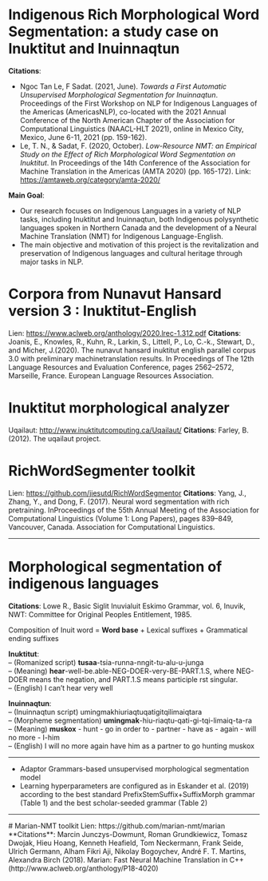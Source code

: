 # Indigenous Rich Morphological Word Segmentation: a study case on Inuktitut and Inuinnaqtun
**Citations**: 
* Ngoc Tan Le, F Sadat. (2021, June). _Towards a First Automatic Unsupervised Morphological Segmentation for Inuinnaqtun_. Proceedings of the First Workshop on NLP for Indigenous Languages of the Americas (AmericasNLP), co-located with the 2021 Annual Conference of the North American Chapter of the Association for Computational Linguistics (NAACL-HLT 2021), online in Mexico City, Mexico, June 6-11, 2021 (pp. 159-162).
* Le, T. N., & Sadat, F. (2020, October). _Low-Resource NMT: an Empirical Study on the Effect of Rich Morphological Word Segmentation on Inuktitut_. In Proceedings of the 14th Conference of the Association for Machine Translation in the Americas (AMTA 2020) (pp. 165-172). Link: https://amtaweb.org/category/amta-2020/

**Main Goal**:
* Our research focuses on Indigenous Languages in a variety of NLP tasks, including Inuktitut and Inuinnaqtun, both Indigenous polysynthetic languages spoken in Northern Canada and the development of a Neural Machine Translation (NMT) for Indigenous Language-English. 
* The main objective and motivation of this project is the revitalization and preservation of Indigenous languages and cultural heritage through major tasks in NLP.

# Corpora from Nunavut Hansard version 3 : Inuktitut-English
Lien: https://www.aclweb.org/anthology/2020.lrec-1.312.pdf
**Citations**: Joanis, E., Knowles, R., Kuhn, R., Larkin, S., Littell, P., Lo, C.-k., Stewart, D., and Micher, J.(2020).  The nunavut hansard inuktitut english parallel corpus 3.0 with preliminary machinetranslation results.  In Proceedings of The 12th Language Resources and Evaluation Conference, pages 2562–2572, Marseille, France. European Language Resources Association.

# Inuktitut morphological analyzer
Uqailaut: http://www.inuktitutcomputing.ca/Uqailaut/
**Citations**: Farley, B. (2012). The uqailaut project.

# RichWordSegmenter toolkit
Lien: https://github.com/jiesutd/RichWordSegmentor
**Citations**: Yang, J., Zhang, Y., and Dong, F. (2017).  Neural word segmentation with rich pretraining.  InProceedings of the 55th Annual Meeting of the Association for Computational Linguistics (Volume 1: Long Papers),  pages 839–849,  Vancouver,  Canada. Association for Computational Linguistics.
<hr>

# Morphological segmentation of indigenous languages
**Citations**: Lowe R., Basic Siglit Inuvialuit Eskimo Grammar, vol. 6, Inuvik, NWT: Committee for Original Peoples Entitlement, 1985.

Composition of Inuit word = **Word base** + Lexical suffixes + Grammatical ending suffixes

**Inuktitut**: <br>
– (Romanized script) **tusaa**-tsia-runna-nngit-tu-alu-u-junga <br>
– (Meaning) **hear**-well-be.able-NEG-DOER-very-BE-PART.1.S, where NEG- DOER means the negation, and PART.1.S means participle  rst singular. <br>
– (English) I can’t hear very well <br>

**Inuinnaqtun**: <br>
– (Inuinnaqtun script) umingmakhiuriaqtuqatigitqilimaiqtara <br>
– (Morpheme segmentation) **umingmak**-hiu-riaqtu-qati-gi-tqi-limaiq-ta-ra <br>
– (Meaning) **muskox** - hunt - go in order to - partner - have as - again - will no more - I-him <br>
– (English) I will no more again have him as a partner to go hunting muskox <br>
<hr>

* Adaptor Grammars-based unsupervised morphological segmentation model
* Learning hyperparameters are configured as in Eskander et al. (2019) according to the best standard PrefixStemSuffix+SuffixMorph grammar (Table 1) and the best scholar-seeded grammar (Table 2)



<hr>
# Marian-NMT toolkit
Lien: https://github.com/marian-nmt/marian
**Citations**:  Marcin Junczys-Dowmunt, Roman Grundkiewicz, Tomasz Dwojak, Hieu Hoang, Kenneth Heafield, Tom Neckermann, Frank Seide, Ulrich Germann, Alham Fikri Aji, Nikolay Bogoychev, André F. T. Martins, Alexandra Birch (2018). Marian: Fast Neural Machine Translation in C++ (http://www.aclweb.org/anthology/P18-4020)
